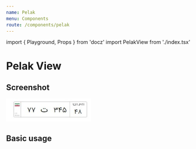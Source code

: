 ```yaml
---
name: Pelak
menu: Components
route: /components/pelak
---
```


import { Playground, Props } from 'docz'
import PelakView from './index.tsx'

# Pelak View

<Props of={PelakView} />

## Screenshot

![PelakView](https://github.com/Doctor-Strange/Otoli-Docz-mage/blob/master/pelak.jpg?raw=true)

## Basic usage

<Playground>
   <PelakView
    registration_plate_first_part={77}
    registration_plate_second_part="ت"
    registration_plate_third_part={345}
    registration_plate_forth_part={48}
    />
</Playground>
